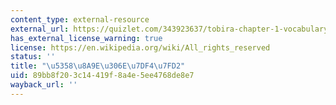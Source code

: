 ```yaml
---
content_type: external-resource
external_url: https://quizlet.com/343923637/tobira-chapter-1-vocabulary-flash-cards/
has_external_license_warning: true
license: https://en.wikipedia.org/wiki/All_rights_reserved
status: ''
title: "\u5358\u8A9E\u306E\u7DF4\u7FD2"
uid: 89bb8f20-3c14-419f-8a4e-5ee4768de8e7
wayback_url: ''
---
```

